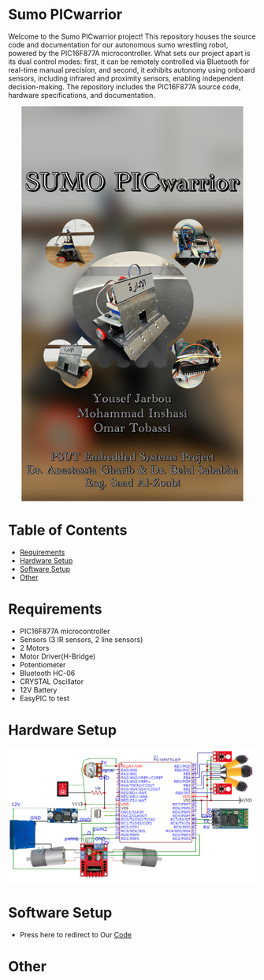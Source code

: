 # Sumo PICwarrior
Welcome to the Sumo PICwarrior project! This repository houses the source code and documentation for our autonomous sumo wrestling robot, powered by the PIC16F877A microcontroller. What sets our project apart is its dual control modes: first, it can be remotely controlled via Bluetooth for real-time manual precision, and second, it exhibits autonomy using onboard sensors, including infrared and proximity sensors, enabling independent decision-making. The repository includes the PIC16F877A source code, hardware specifications, and documentation. 

<p align="center">
  <img src="img.jpeg" alt="Image" width="450"/>
</p>

# Table of Contents
- <span style="color:blue">[Requirements](#requirements)</span>
- <span style="color:blue">[Hardware Setup](#hardware-setup)</span>
- <span style="color:blue">[Software Setup](#software-setup)</span>
- <span style="color:blue">[Other](#other)</span>


# Requirements
- PIC16F877A microcontroller
- Sensors (3 IR sensors, 2 line sensors)
- 2 Motors
- Motor Driver(H-Bridge)
- Potentiometer
- Bluetooth HC-06
- CRYSTAL Oscillator
- 12V Battery
- EasyPIC to test


# Hardware Setup
![Hardware Setup](picWorriorCircuit.png)


# Software Setup
- Press here to redirect to Our
 <span style="color:blue">[Code](Sumo)</span>


# Other
